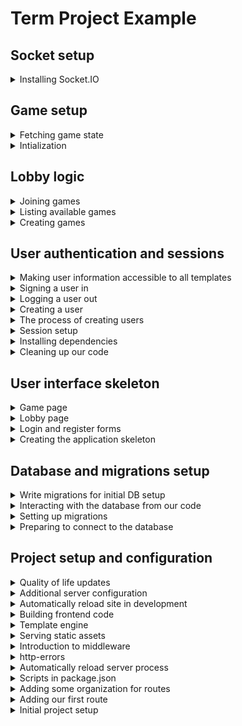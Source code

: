 # Term Project Example

## Socket setup

<details>
  <summary>Installing Socket.IO</summary>

### Installing socket.io

With much of the game logic set up, we can now add [socket.io](https://socket.io/).

```
npm install socket.io socket.io-client
```

#### Backend setup

We need to change the setup of the express app a little in [`server.js`](/backend/server.js) to share the same http server between the express application and socket.io. Where before we created an instance of an express application, and used that instance to listen for requests, we will now first create an http server, and share that server instance between the express app and the socket io server. In addition, we need to share the session middleware between the express app and the socket server.

```js
const app = express();

const server = createServer(app);
const io = new Server(server);
initialize(io);
// Make the io object accessible to the routes
app.set("io", io);

// Share the session middleware
const sessionMiddleware = configure.session();
app.use(sessionMiddleware);
io.engine.use(sessionMiddleware);

// Change to listen
// app.listen(PORT, () => {
server.listen(PORT, () => {
  // etc.
});
```

To keep my code organized, I added a new directory: `backend/sockets`, and an `initialize` method in [`backend/sockets/initialize.js`](/backend/sockets/initialize.js) (note that this is the `initialize` method we see imported in the last code snippet):

```js
import { Server } from "socket.io";

const bindToSession = (socket) => {
  const { request } = socket;

  socket.join(request.session.id);

  socket.use((_, next) => {
    request.session.reload((error) => {
      if (error) {
        socket.disconnect();
      } else {
        next();
      }
    });
  });
};

export default function initialize(server) {
  const io = new Server(server);

  io.on("connection", (socket) => {
    bindToSession(socket);

    console.log(`a user connected with session id ${socket.request.session.id}`);

    socket.on("disconnect", () => {
      console.log(`user disconnected with session id ${socket.request.session.id}`);
    });
  });

  return io;
}
```

The `initialize` function creates and returns the socket.io server. Since _no websocket requests should be coming from the client_, this should be sufficient for the server side socket setup (listening for the connection and disconnection events). The `bindToSession` function takes the socket instance, and calls the `join` method with the user's session id - this creates a specific channel that only that user will receive messages on, named using the user's session id. The middleware in `bindToSession` ensures that the session is correctly reloaded every time a user disconnects and reconnects.

#### Frontend setup

There are a few different ways we can include the necessary client code, but since we have build tooling set up, I have chosen to use npm to install the `socket.io-client` package (installed above). We can finally make use of the [`frontend/index.ts`](/frontend/index.ts) to test the connection:

```ts
import { io } from "socket.io-client";

const socket = io();
```

Visit your site. You should now see the output specified in the socket initialization function (either `a user connected` or `user disconnected`).

In the shell where the server is running, I now see a message like:

```
[dev:serve] a user connected with session id zHItdEDeMiviGFyQPkdgH4G13PaNctU6
```

If we peek at the session table:

```
> select * from session order by expire desc;
+----------------------------------+-------------------------------------------------------------------------------------------------------------------------------------------------------------------------------------------------------------+---------------------+
| sid                              | sess                                                                                                                                                                                                        | expire              |
|----------------------------------+-------------------------------------------------------------------------------------------------------------------------------------------------------------------------------------------------------------+---------------------|
| zHItdEDeMiviGFyQPkdgH4G13PaNctU6 | {"cookie":{"originalMaxAge":null,"expires":null,"httpOnly":true,"path":"/"},"user":{"id":1,"email":"roberts.john@gmail.com","gravatar":"7c795287fa483b5c1f6a4345a47d88a0d50f4350e755b933509be9f0c8297fb7"}} | 2024-04-15 10:51:11 |
+----------------------------------+-------------------------------------------------------------------------------------------------------------------------------------------------------------------------------------------------------------+---------------------+
```

</details>

## Game setup

<details>
  <summary>Fetching game state</summary>

### Fetching game state

All the pieces are in place to be able to create an object that represents the entire game state. Previously, our `get` method in our games database logic only included user information; we can now update this to include the card information. I made some changes to templates that I won't add here; the relevant state updates are happening in [`backend/db/games/index.js`](/backend/db/games/index.js):

```js
import db, { pgp } from "../connection.js";

const Sql = {
  /* existing logic */
  GET_CARDS: `
    SELECT * FROM game_cards, standard_deck_cards
    WHERE game_cards.game_id=$1 AND game_cards.card_id=standard_deck_cards.id
    ORDER BY game_cards.card_order`,
};

/* existing logic */

const get = async (gameId) => {
  const [game, users, cards] = await Promise.all([
    db.one(Sql.GET_GAME, [gameId]),
    db.any(Sql.GET_USERS, [gameId]),
    db.any(Sql.GET_CARDS, [gameId]),
  ]);

  // We may not have a second user yet
  const playerOneCards = cards.filter((card) => card.user_id === users[0].id);

  const userData = [
    {
      ...users[0],
      cards: playerOneCards,
      cardCount: playerOneCards.length,
    },
  ];

  if (users.length === 2) {
    const playerTwoCards = cards.filter((card) => card.user_id === users[1].id);

    userData.push({
      ...users[1],
      cards: playerTwoCards,
      cardCount: playerTwoCards.length,
    });
  }

  return {
    ...game,
    users: userData,
  };
};

/* existing logic */

export default {
  create,
  get,
  available,
  join,
};
```

</details>

<details>
  <summary>Intialization</summary>

### [Intialization](https://github.com/sfsu-csc-667-spring-2024-roberts/jrobs-term-project/commit/b6e12cc4ea2bf9d54cd2e15bc892bcd50e67db1e)

Our game page still has some hard coded cards - it is now time to actually set up the initial state of the game so that we can implement game logic! In this game, each player will receive half of a shuffled deck of cards. Once again, your logic will likely need to be more complex than this, but the general idea holds:

1. Create a copy of the card deck (from the `standard_deck_cards` table in my db)
2. Shuffle the cards
3. Insert the shuffled cards into the `game_cards` deck
4. Choose the correct point in your logic to initialize (for me, it is when the game is created, and then an update occurs when the second player joins)

In order to create a batch insert query with `pgp`, we need the pgp instance created when we set up our connection. I refactor [`backend/db/connection.js`](/backend/db/connection.js) to provide this:

```js
import pgp from "pg-promise";

const pgpInstance = pgp();
const connection = pgpInstance(process.env.DATABASE_URL);

export { pgpInstance as pgp };

export default connection;
```

Adding the sql to [`backend/db/games/index.js`](/backend/db/games/index.js):

```js
import db, { pgp } from "../connection.js";

const Sql = {
  /* existing queries */
  SHUFFLED_DECK: "SELECT *, random() AS rand FROM standard_deck_cards ORDER BY rand",
  ASSIGN_CARDS: "UPDATE game_cards SET user_id=$1 WHERE game_id=$2 AND user_id=-1",
};

const create = async (creatorId, description) => {
  try {
    const { id } = await db.one(Sql.CREATE, [creatorId, description || "placeholder", 1]);

    if (description === undefined || description.length === 0) {
      await db.none(Sql.UPDATE_DESCRIPTION, [`Game ${id}`, id]);
    }

    await db.none(Sql.ADD_PLAYER, [id, creatorId, 1]);

    await initialize(gameId, creatorId); // ADDED THIS

    return id;
  } catch (error) {
    console.error(error);
    throw error;
  }
};

/* existing logic */

const join = async (gameId, userId) => {
  // This will throw if the user is in the game since I have chosen the `none` method:
  await db.none(Sql.IS_PLAYER_IN_GAME, [gameId, userId]);

  await db.none(Sql.ADD_PLAYER, [gameId, userId, 2]);
  await db.none(Sql.ASSIGN_CARDS, [userId, gameId]); // ADDED THIS
};

const initialize = async (gameId, creatorId) => {
  const deck = await db.any(Sql.SHUFFLED_DECK);

  const columns = new pgp.helpers.ColumnSet(["user_id", "game_id", "card_id", "card_order"], {
    table: "game_cards",
  });
  const values = deck.map(({ id }, index) => ({
    user_id: index % 2 === 0 ? creatorId : -1,
    game_id: gameId,
    card_id: id,
    card_order: Math.floor(index / 2),
  }));

  const query = pgp.helpers.insert(values, columns);

  await db.none(query);
};

export default {
  create,
  get,
  available,
  join,
};
```

Now, when a player creates a game, `game_cards` is populated with the shuffled set of cards for each player in the game (with the second player getting a placeholder value of -1 until they join):

```
jrobs-term-project=# select * from game_cards where game_id=20;

 user_id | game_id | card_id | card_order
---------+---------+---------+------------
       5 |      20 |      10 |          0
      -1 |      20 |       6 |          0
       5 |      20 |      33 |          1
      -1 |      20 |       3 |          1
       5 |      20 |       1 |          2
      -1 |      20 |      37 |          2
       5 |      20 |      35 |          3
      -1 |      20 |      21 |          3
... etc
```

And after the second player has joined:

```
jrobs-term-project=# select * from game_cards where game_id=20;

 user_id | game_id | card_id | card_order
---------+---------+---------+------------
       5 |      20 |      40 |         22
       5 |      20 |      50 |         23
       5 |      20 |      41 |         24
       5 |      20 |      17 |         25
       4 |      20 |       6 |          0
       4 |      20 |       3 |          1
       4 |      20 |      37 |          2
```

</details>

## Lobby logic

<details>
  <summary>Joining games</summary>

### [Joining games](https://github.com/sfsu-csc-667-spring-2024-roberts/jrobs-term-project/commit/6c36aab3220f396acca0a312ea50c688f01538b8)

The last piece of functionality we will implement in this section is the ability to join a game (the only other thing in the lobby is chat, and we need sockets for that). This will require the addition of a query in [`backend/db/games/index.js`](/backend/db/games/index.js) to add a user to a game - the html was put in place for this in the last section, when we used the results of the available games query to populate the lobby list. Note that there is a possible race condition in this order of events that we could prevent with some more advanced sql (outside of the scope of this course). Also, I get to hard code the `seat` field because I (intentionally) chose a straightforward game that only allows two players; your logic will likely need to be smarter:

```js
import db from "../connection.js";

const Sql = {
  /* existing queries */
  IS_PLAYER_IN_GAME:
    "SELECT * FROM game_users WHERE game_users.game_id=$1 AND game_users.user_id=$2",
};

/* existing logic */

const join = async (gameId, userId) => {
  // This will throw if the user is in the game since I have chosen the `none` method:
  await db.none(Sql.IS_PLAYER_IN_GAME, [gameId, userId]);

  await db.none(Sql.ADD_PLAYER, [gameId, userId, 2]);
};

export default {
  create,
  get,
  available,
  join,
};
```

In [`backend/routes/games/index.js`](/backend/routes/games/index.js), we add the user to the game with the new query, and redirect to the game page:

```js
router.post("/join/:id", async (request, response) => {
  const { id: gameId } = request.params;
  const { id: userId } = request.session.user;

  try {
    await Games.join(gameId, userId);

    response.redirect(`/games/${gameId}`);
  } catch (error) {
    console.log(error);
    response.redirect("/lobby");
  }
});
```

</details>

<details>
  <summary>Listing available games</summary>

### [Listing available games](https://github.com/sfsu-csc-667-spring-2024-roberts/jrobs-term-project/commit/eff3421c8ab0deeffd53141ff5ab45abf5b785d2)

Note that the logic discussed and written in this section is particular to the game I am creating; this logic will differ from yours! In my game, I can determine which games still need players by looking for any `game_id` in the `game_users` table that only has one row. The query I came up with is ... a little involved ...; feel free to use multiple queries (we're going for the end result, not super performant queries - I suggest a db course if that is interesting to you, but we don't need to optimize until we see a problem).

These are my additions to [`backend/db/games/index.js`](/backend/db/games/index.js):

```js
import db from "../connection.js";

const Sql = {
  /* Existing queries */
  GET_AVAILABLE: `
    SELECT games.*, users.email, users.gravatar FROM games
    INNER JOIN (
        SELECT game_users.game_id
        FROM game_users GROUP BY game_id
        HAVING COUNT(*) < 2
    ) AS temp ON games.id=temp.game_id
    LEFT JOIN users ON users.id=games.creator_id
    WHERE games.id > $[game_id_start]
    ORDER BY games.id
    LIMIT $[limit]
    OFFSET $[offset]
  `,
};

/* Existing code */

const available = async (game_id_start = 0, limit = 10, offset = 0) => {
  const games = await db.any(Sql.GET_AVAILABLE, {
    game_id_start,
    limit,
    offset,
  });

  return games;
};

export default {
  create,
  get,
  available,
};
```

One thing I will highlight is the use of `limit` and `offset` clauses, with an `order by games.id` - this means later, if I want to, I will be able to paginate based on the _last game id I saw_, which could come in handy.

The [`backend/routes/games/index.js`](/backend/routes/games/index.js) route was updated to use the new `available` query, and the [`backend/routes/games/games.ejs`](/backend/routes/games/games.ejs) template was updated to use the results of this query.

I also snuck in some html that I may want later on for dynamically adding games to the available game list. Feel free to skip this for now, I will point it out again when we come to it:

```html
<template id="available-game-template">
  <%- include("available-game", { game: { id: -1, gravatar: ""}}) %>
</template>
```

</details>

<details>
  <summary>Creating games</summary>

### [Creating games](https://github.com/sfsu-csc-667-spring-2024-roberts/jrobs-term-project/commit/dfeecbef16979c2a3253ab31a8b7fd6149380202)

My html skeleton already included a button for creating games; I have updated it to include an input, and to wrap both the input and the button in a form element. You may require more advanced logic (for example, a dialog) to allow users to create a game. The form will post to a new route, `create`, in the [`backend/routes/games/index.js`](/backend/routes/games/index.js) route. On successful completion of a game, the user will be redirected the new game page. All of this requires some additional database logic ([`backend/db/games/index.js`](/backend/db/games/index.js)) for creating a game and adding the user that created the game to the `game_users` table.

In [`backend/db/users/index.js`](/backend/db/users/index.js)

```js
import db from "../connection.js";

const Sql = {
  CREATE: "INSERT INTO games (creator_id, description) VALUES ($1, $2) RETURNING id",
  UPDATE_DESCRIPTION: "UPDATE games SET description=$1 WHERE id=$2",
  ADD_PLAYER: "INSERT INTO game_users (game_id, user_id) VALUES ($1, $2)",
};

const create = async (creatorId, description) => {
  try {
    const { id } = await db.one(Sql.CREATE, [creatorId, description || "placeholder"]);

    if (description === undefined) {
      await db.none(Sql.UPDATE_DESCRIPTION, [`Game ${id}`, id]);
    }

    await db.none(Sql.ADD_PLAYER, [creatorId, id]);

    return id;
  } catch (error) {
    console.error(error);
    throw error;
  }
};

export default {
  create,
};
```

Don't forget to update your "manifest file" ([`backend/db/index.js`](/backend/db/index.js)):

```js
export { default as Games } from "./games/index.js";
export { default as Users } from "./users/index.js";
```

The `games/create` route can be a post route in [`backend/routes/games/index.js`](/backend/routes/games/index.js):

```js
import { Games } from "../../db/index.js";

/* Existing code */

router.post("/create", async (request, response) => {
  const { id: creatorId } = request.session.user;
  const { description } = request.body;

  try {
    const id = await Games.create(creatorId, description);
    response.redirect(`/games/${id}`);
  } catch (error) {
    // If we were nice we would provide the user with an error message
    response.redirect("/lobby");
  }
});
```

Now that we have some game and game user information, we can create some additional database logic to retrieve that information for display in the [`backend/routes/games/games.ejs`](/backend/routes/games/games.ejs) template. In [`backend/db/games/index.js`](/backend/db/games/index.js), add:

```js
const Sql = {
  /* Existing queries */
  GET_GAME: "SELECT * FROM games WHERE id=$1",
  GET_USERS:
    "SELECT users.id, users.email, game_users.seat FROM users, game_users, games WHERE games.id=$1 AND game_users.game_id=games.id AND game_users.user_id=users.id ORDER BY game_users.seat",
};

/* Existing Code */
const get = async (gameId) => {
  // We could use a join, but it gets nasty quickly
  const game = await db.one(Sql.GET_GAME, [gameId]);
  const users = await db.any(Sql.GET_USERS, [gameId]);

  return {
    ...game,
    users,
  };
};

export default {
  create,
  get,
};
```

Update the [route](/backend/routes/games/index.js):

```js
router.get("/:id", async (request, response) => {
  const { id } = request.params;
  const gameData = await Games.get(id);

  response.render("games/games", gameData);
});
```

Now, all of the game data that is returned can be used in the template. Check out the template code to see how I chose to use it; here's the result of a `Games.get` query:

```json
{
  "created_at": "2024-04-05T23:21:43.966Z",
  "creator_id": 5,
  "description": "My super fun game",
  "id": 11,
  "users": [
    {
      "id": 5,
      "email": "jrob@sfsu.edu",
      "gravatar": "f03deabb0378ab2658e86c4c7fbfd369fd7993429790709c05738483d482ce4e",
      "seat": 1
    }
  ]
}
```

Note: I made some unrelated changes to some DB queries and templates because I got tired of calculating my gravatar hash every time I needed it. The changes calculate the gravatar hash when a user is created, and then returns that value along with the id and email for insertion into the session.

</details>

## User authentication and sessions

<details>
  <summary>Making user information accessible to all templates</summary>

### Making user information accessible to all templates

We will frequently need user information in our templates. In this example, I will be updating a users avatar anywhere it is displayed on the site using their [gravatar](https://docs.gravatar.com/general/hash/), which requires their email (encrypted, but same idea). This can be done when we check for user authentication in [`backend/middleware/is-authenticated.js`](/backend/middleware/is-authenticated.js):

```js
import { createHash } from "crypto";

export default function (request, response, next) {
  if (request.session.user !== undefined && request.session.user.id !== undefined) {
    response.locals.user = {
      ...request.session.user,
      hash: createHash("sha256").update(request.session.user.email).digest("hex"),
    };

    next();
  } else {
    response.redirect("/");
  }
}
```

Anywhere I use an image of a user, I can update the `src` and `alt` attributes:

```html
<img
  class="h-8 w-8 rounded-full"
  src="https://gravatar.com/avatar/<%= user.hash %>"
  alt="<%= user.email %>"
/>
```

</details>

<details>
  <summary>Signing a user in</summary>

### Signing a user in

With users able to register, the sign in logic can now be implemented:

```js
router.post("/login", async (request, response) => {
  const { password, email } = request.body;

  try {
    if (await checkPassword(email, password)) {
      const user = await Users.find(email);
      request.session.user = {
        id: user.id,
        email: user.email,
      };

      response.redirect("/lobby");
    } else {
      throw "User not found";
    }
  } catch (error) {
    // If we were nice, we would add an error message of some sort
    response.redirect("/login");
  }
});
```

Make sure that your sign in form posts to the correct route (my implementation handled this in the last step, in [`backend/routes/auth/form.ejs`](/backend/routes/auth/form.ejs)).

</details>

<details>
  <summary>Logging a user out</summary>

### [Logging a user out](https://github.com/sfsu-csc-667-spring-2024-roberts/jrobs-term-project/commit/40229110e40bc243e5aaa323d55cfec0b15b908a)

If you stop your server and restart it, and browse to the `/lobby` page, you should still be logged in. The browser is sending the cookie that `express-session` created back to the server when it makes a request, and the session information that is stored in the database is getting populated into the `request.session` object. This is convenient, but will prevent use from testing or sign in logic, so we will now implement the logic for signing out. This is fairly straightforward - we simply need to tell `express-session` to remove the session information from the database when the `/auth/logout` route is called in [`backend/routes/auth/index.js`](/backend/routes/auth/index.js) (see the `express-session` docs if you're curious about why some of this code was written):

```js
router.get("/logout", (request, response, next) => {
  request.session.user = null;
  request.session.save((error) => {
    if (error) {
      next(error);
    }

    request.session.regenerate((error) => {
      if (error) {
        next(error);
        response.redirect("/");
      }
    });
  });
});
```

We also need to provide a logout link (I have done so in my html skeleton already in [`backend/routes/layout/navigation.ejs`](/backend/routes/layout/navigation.ejs)):

```html
<a href="/auth/logout">Sign out</a>
```

</details>

<details>
  <summary>Creating a user</summary>

### [Creating a user](https://github.com/sfsu-csc-667-spring-2024-roberts/jrobs-term-project/commit/b25e21f003530d80cd626824e1f579540e63a6f9)

We need one more dependency for user creation - a package that will securely encrypt user passwords:

```
npm install bcrypt
```

We can now hook up the logic for user creation with the registration form. This is going to require some database access logic, which will be created in [`backend/db/users/index.js`](/backend/db/users/index.js):

```js
import db from "../connection.js";

const Sql = {
  INSERT: "INSERT INTO users (email, password) VALUES ($1, $2) RETURNING id, email",
  EXISTS: "SELECT id FROM users WHERE email=$1",
  // Note that this is ONLY for use in our backend (since it returns the password)
  FIND: "SELECT * FROM users WHERE email=$1 AND password=$2",
};

const create = async (email, password) => db.one(Sql.INSERT, [email, password]);
const exists = async (email) => {
  return null !== (await db.oneOrNone(Sql.EXISTS, [email]));
};
const find = async (email) => {
  const result = await db.oneOrNone(Sql.FIND, [email, password]);

  if (result === null) {
    throw "User with those credentials not found";
  } else {
    return result;
  }
};

export default {
  create,
  exists,
  find,
};
```

Since we will be adding multiple files for database access, create a "manifest file" [`backend/db/index.js`](/backend/db/index.js):

```js
export { default as Users } from "./users/index.js";
```

Moving on to [`backend/routes/auth/index.js`](/backend/routes/auth/index.js) to add the logic for user creation (I accidentally omitted the `post` route in initial setup):

```js
router.post("/register", async (request, response) => {
  const { password, email } = request.body;

  if (await Users.exists(email)) {
    // The user email already exists in our database
    response.redirect("/auth/login");
  } else {
    const encryptedPassword = await encryptPassword(password);

    request.session.user = await Users.create(email, encryptedPassword);
    response.redirect("/lobby");
  }
});
```

To keep my route file concise, I added a module to handle the password related functionality at [`backend/routes/auth/password-handling.js`](/backend/routes/auth/password-handling.js):

```js
import bcrypt from "bcrypt";

import { Users } from "../../db/index.js";

const SALT_ROUNDS = 10;

export async function encryptPassword(clearTextPassword) {
  return await bcrypt.hash(clearTextPassword, SALT_ROUNDS);
}

export async function checkPassword(email, password) {
  try {
    const user = await Users.find(email);

    return await bcrypt.compare(password, user.password);
  } catch (error) {
    return false;
  }
}
```

Finally, we can tell the [authentication form](/backend/routes/auth/form.ejs) that, when registering, the form should post to the `/auth/register` route.

```html
<form class="space-y-6" action="/auth/<%= format %>" method="POST">
  <!-- form content -->
</form>
```

With all of this logic in place, the [`backend/middleware/is-authenticated.js`](/backend/middleware/is-authenticated.js) middleware can be updated to make use of the `request.session` object:

```js
export default function (request, response, next) {
  if (request.session.user !== undefined && request.session.user.id !== undefined) {
    next();
  } else {
    response.redirect("/");
  }
}
```

You should now be able to browse to the registration form, enter your information, and submit it. This will add a user to the database, and redirect the user to the lobby page. Checking the database, we see a new record is created in the users table, along with a new entry in the sessions table:

```
jrobs-term-project=# select * from users;
 id |         email          |                           password                           |         created_at
----+------------------------+--------------------------------------------------------------+----------------------------
  1 | roberts.john@gmail.com | $2b$10$WFXJbojVXaWmAHzBplPr3.AP/g9WPssUjKDqcEXHcxkK55bTVKbk2 | 2024-04-05 12:37:14.465868
(1 row)

               sid                |                                                             sess                                                              |       expire
----------------------------------+-------------------------------------------------------------------------------------------------------------------------------+---------------------
 c7_qD9G2g2xIKun3oiwCnkMmRRMrSBTY | {"cookie":{"originalMaxAge":null,"expires":null,"httpOnly":true,"path":"/"},"user":{"id":1,"email":"roberts.john@gmail.com"}} |
(4 rows)
```

</details>

<details>
  <summary>The process of creating users</summary>

### The process of creating users

We now have everything in place to be able to create and authenticate users. Whenever a user is authenticated, we will update the session to include their user id (which will allow us to update the [`backend/middleware/is-authenticated.js`](/backend/middleware/is-authenticated.js) middleware to check the session for a user id, rather than the querystring hack that has been used to this point).

#### Registration

User registers with the registration form created in our html/css skeleton, providing their email and password.

1. Ensure the user does not exist (for this sample application, that means checking to see if the email already exists in the users table). If the user exists, redirect to the login form (or provide a message indicating that the email is taken)
2. Encrypt the password for storage - passwords should never be stored as clear text, just in case a bad actor gets access to the database
3. Create an entry in the users table that includes the email and encrypted password
4. Update the session with the new user id
5. Redirect to the lobby page

#### Login

User provides their email and password in the login form.

1. Encrypt the password
2. Check the users table for an entry containing the email and encrypted password
3. If an entry exists, update the session with the user id from that record
4. Redirect to the lobby page

</details>

<details>
  <summary>Session setup</summary>

### [Session setup](https://github.com/sfsu-csc-667-spring-2024-roberts/jrobs-term-project/commit/25caeead7b0447ced255a4ba61b6a944072f7fe0)

We need to configure the `express-session` middleware, and tell our server about it. We can make use of our newly organized `server.js` file and `config` directory, and add a file for session setup [`backend/config/session.js](/backend/config/session.js) (don't forget to update the "manifest file"):

```js
import connectPgSimple from "connect-pg-simple";
import session from "express-session";

let sessionMiddleware = undefined;

export default function getSession() {
  if (sessionMiddleware === undefined) {
    return session({
      store: new (connectPgSimple(session))({ createTableIfMissing: true }),
      secret: process.env.SESSION_SECRET,
      resave: true,
      saveUninitialized: true,
      secure: process.env.NODE_ENV === "production",
    });
  }

  return sessionMiddleware;
}
```

In this code, the value of `sessionMiddleware` is being cached within the module so that repeated calls can be made to this function to get the _same_ session middleware. In addition - unlike our other config functions - we are returning the `session` object; we are going to need it later on! Also, a new environment variable named `SESSION_SECRET` is being used by `express-session` to sign the cookie; make sure to add this to your `.env` file!

After making a request to the server, the session middleware initializes the table it will be using for session storage (that is what the `createTableIsMissing` configuration is for in the store setup).

```
jrobs-term-project=# \dt
              List of relations
 Schema |        Name         | Type  | Owner
--------+---------------------+-------+-------
 public | game_cards          | table | jrob
 public | game_users          | table | jrob
 public | games               | table | jrob
 public | pgmigrations        | table | jrob
 public | session             | table | jrob
 public | standard_deck_cards | table | jrob
 public | test_table          | table | jrob
 public | users               | table | jrob
(8 rows)

jrobs-term-project=# select * from session;
               sid                |                                     sess                                     |       expire
----------------------------------+------------------------------------------------------------------------------+---------------------
 dUP56eT-FydoU0xAWALTACJ38s7_7Gtf | {"cookie":{"originalMaxAge":null,"expires":null,"httpOnly":true,"path":"/"}} | 2024-04-06 11:38:33
 HpkqymFa7tgKLGaKTv94Vq58Cjyt_Rap | {"cookie":{"originalMaxAge":null,"expires":null,"httpOnly":true,"path":"/"}} | 2024-04-06 11:38:33
(2 rows)
```

</details>

<details>
  <summary>Installing dependencies</summary>

### [Installing dependencies](https://github.com/sfsu-csc-667-spring-2024-roberts/jrobs-term-project/commit/153f5628d4e40b0fa0575b5fc0aff5d8ac89b367)

Begin by install the required packages:

1. [`express-session`](https://www.npmjs.com/package/express-session) is express middleware that creates a session id, and sends that session id in a cookie to the requesting client. On the server, we will associate some information with this session id (like user id). By default, this information is stored in memory, which is _volatile_ - any time the server restarts, the process' memory will be reclaimed, and we will lose all session data (this will be solved with the next package in this list).

   A cookie is simply an HTTP header whose value is defined by the server - in this case, the value is going to be the session id. Whenever the client makes a request to the server, it will automatically send any cookies that it has received from that domain. The `express-session` middleware will automatically look up any information associated with that session id, and make it available in the `request` object in our routes.

2. `connect-pg-simple` is express middleware that automates the storage of session information in our postgres database, allowing our server to persist session information in a non-volatile (i.e. memory) store.

```
npm install express-session connect-pg-simple
```

</details>

<details>
  <summary>Cleaning up our code</summary>

### [Cleaning up our code](https://github.com/sfsu-csc-667-spring-2024-roberts/jrobs-term-project/commit/12b07b35febe784f2ea15285eb8ae2fc0b38baf3)

Our [`backend/server.js`] file is becoming a little verbose, and now is a good time to refactor the code to make it more readable and organized. To do this, we will create a new directory named `config`, with individual files to handle setup of different concerns. Each of these files will `export` a function that takes the `express` `app` object as a parameter, along with any other information required from the server to handle configuration for a given concern. In addition to configuration, we can also make our route and middleware imports more concise, by adding a "manifest file" that re-exports individual functions from existing modules in their respective directories.

#### Organizing server configuration

Create the file [`backend/config/livereload.js](/backend/config/livereload.js) with this content:

```js
import connectLiveReload from "connect-livereload";
import livereload from "livereload";
import * as path from "path";

export default function liveReload(app, staticFilesPath) {
  if (process.env.NODE_ENV === "development") {
    const liveReloadServer = livereload.createServer();
    liveReloadServer.watch(path.join(staticFilesPath, "dist"));
    liveReloadServer.server.once("connection", () => {
      setTimeout(() => {
        liveReloadServer.refresh("/");
      }, 100);
    });

    app.use(connectLiveReload());
  }
}
```

Create the file [`backend/config/views.js`](/backend/config/views.js) with this content:

```js
import express from "express";

export default function views(app, viewsPath, staticFilesPath) {
  app.set("views", viewsPath);
  app.set("view engine", "ejs");
  app.use(express.static(staticFilesPath));
}
```

In both cases, we have moved the logic from the [`backend/server.js`](/backend/server.js) file into functions, and updated the logic to use parameters passed in to those functions. The "manifest file" [`backend/config/index.js`](/backend/config/index.js) will simply re-export thee functions:

```js
export { default as liveReload } from "./livereload.js";
export { default as views } from "./views.js";
```

Now, in [`backend/server.js`](/backend/server.js), the original logic can be replaced by calls to these functions, that are `import`ed with a concise `import` statement:

```js
import * as configure from "./config/index.js";

/* Other server code - make sure to add these calls in the same place they were previously used in server.js */
configure.liveReload(app, STATIC_PATH);
configure.views(app, VIEW_PATH, STATIC_PATH);
```

#### Organizing middleware

Create the "manifest file" [`index.js`](/backend/middleware/index.js) for the `backend/middleware` directory:

```js
export { default as isAuthenticated } from "./is-authenticated.js";
export { default as menuItemsAuthenticated } from "./menu-items-authenticated.js";
export { default as menuItemsDefault } from "./menu-items-default.js";
```

And update [`backend/server.js`](/backend/server.js):

```js
import * as middleware from "./middleware/index.js";

/* Other server code - make sure to add these calls in the same place they were previously used in server.js */
app.use(middleware.menuItemsDefault);

/* more code */
app.use(middleware.isAuthenticated);
app.use(middleware.menuItemsAuthenticated);
```

#### Organizing routes

Create the "manifest file" [`index.js`](/backend/routes/index.js) for the `backend/routes` directory:

```js
export { default as auth } from "./auth/index.js";
export { default as games } from "./games/index.js";
export { default as home } from "./home/index.js";
export { default as lobby } from "./lobby/index.js";
```

And update [`backend/server.js`](/backend/server.js):

```js
import * as routes from "./routes/index.js";

/* Other server code - make sure to add these calls in the same place they were previously used in server.js */
app.use("/", routes.home);
app.use("/auth", routes.auth);

/* middleware code */
app.use("/lobby", routes.lobby);
app.use("/games", routes.games);
```

</details>

## User interface skeleton

<details>
  <summary>Game page</summary>

### [Game page](https://github.com/sfsu-csc-667-spring-2024-roberts/jrobs-term-project/commit/f93261b808ae40cc19f348906132ed242e216b92)

Html and css for the game page in [`backend/routes/games/games.ejs`](/backend/routes/games/games.ejs). Yet again, no functionality yet!

</details>

<details>
  <summary>Lobby page</summary>

### [Lobby page](https://github.com/sfsu-csc-667-spring-2024-roberts/jrobs-term-project/commit/c41b67a371f715cdfc19e58c08a0a0ab22591230)

Html and css for the lobby page in [`backend/routes/lobby/lobby.ejs`](/backend/routes/lobby/lobby.ejs). Again, no functionality yet!

</details>

<details>
  <summary>Login and register forms</summary>

### [Login and register forms](https://github.com/sfsu-csc-667-spring-2024-roberts/jrobs-term-project/commit/1619d0dede42415c00ba9340cbf6cce9d5ef8ec2)

Nothing much here; a little re-organization and a lot of html and css to create the [`backend/routes/auth/login.ejs`](/backend/routes/auth/login.ejs) and the [`backend/routes/auth/register.ejs`](/backend/routes/auth/register.ejs) forms (which both include the same form from [`backend/routes/auth/form.ejs`](/backend/routes/auth/form.ejs)). No functionality included yet!

</details>

<details>
  <summary>Creating the application skeleton</summary>

### [Creating the application skeleton](https://github.com/sfsu-csc-667-spring-2024-roberts/jrobs-term-project/commit/ee79da1ed2619d4edce5d8bba44a3eac254c9652)

In class or in a milestone, we created wireframes for each of the pages in the game application. In this step, I am creating views for each of those pages _without any dynamic functionality_, so that as I develop the application, the pages are already there. This requires the additiona of some new routes and their correponding views. I suggest splitting the pages between members of your team to distribute the work!

I have chosen to use [tailwindcss](https://tailwindcss.com/) to help with styling; since we are not graphic designers, you are permitted to use front end **CSS** frameworks (but I do strongly encourage you to _understand_ the CSS you are using) like [tailwindcss](https://tailwindcss.com/) or [https://getbootstrap.com/](https://getbootstrap.com/).

For the tailwind setup, I followed the instructions on their [installation page](https://tailwindcss.com/docs/installation).

A few interesting things to highlight in this skeleton:

1. I added middleware that we will eventually use for authentication in [`backend/middleware/is-authenticated.js`](/backend/middleware/is-authenticated.js). If you do the same, you will need to add the querystring `?showauth` to your URL to see pages that require authentication (like [this](http://localhost:3000/games/42?showauth=true)). Those pages are defined in [`backend/server.js`](/backend/server.js) by adding the `is-authenticated` middleware to any routes that we want to protect, like this (more on this when we implement auth):
   ```js
   app.use("/", routesHome);
   app.use("/lobby", middlewareIsAuthenticated, routesLobby);
   ```
2. I reconfigured my view setup so that my views live next to the routes that use them.
3. I added middleware that defines the set of menu items that will be displayed in my navigation. These _could_ be hardcoded in view templates, but I like being able to dynamically decide which menu items to show based on whether or not a user is logged in. I used two middlewares - one that initially defines the menu items to be for unauthenticated users, and one that may eventually define the menu items for authenticated users. In [`backend/server.js](/backend/server.js), the order that middleware is included is important, as it will be evaluated in the order it is found in the file!!

</details>

## Database and migrations setup

<details>
  <summary>Write migrations for initial DB setup</summary>

### [Write migrations for initial DB setup](https://github.com/sfsu-csc-667-spring-2024-roberts/jrobs-term-project/commit/433da6df599d8ec79f62174f92b470d1a8918a7c)

In class or in a milestone, we discussed the creation of a database schema for your individual games. Translate your database schema into migrations. (See examples for my game in the `migrations/` folder)

</details>

<details>
  <summary>Interacting with the database from our code</summary>

### [Interacting with the database from our code](https://github.com/sfsu-csc-667-spring-2024-roberts/jrobs-term-project/commit/4af5231435ecae9e6404690f54df8447345aa5be)

We will use the `pg-promise` package to communicate with our database. No, you may not use models or any ORM (Object Relational Mapping) package - we are not doing anything complex enough to really warrant that, and the requirement to write SQL directly forces students to learn a minimal amount of SQL (and always ask if you can't figure out how to do something in SQL).

```
npm install pg-promise
```

To organize our database related logic, create a `backend/db` directory, and add the file [`backend/db/connection.js`](/backend/db/connection.js) to hold the logic for connecting to the database. Add the code in my copy to your copy of `connection.js` - since we leverage `.env` to set up the environment variable `DATABASE_URL`, this logic is generic.

Finally, to test the database connection, create a new route. Take a look at [`backend/server.js`](/backend/server.js) and [`backend/routes/test.js`](/backend/routes/test.js) for the requisite code, and ask questions in discord if there is any part you do not understand. Do note that `pg-promise` returns _promises_ - code that is being run asynchronously, and will _eventually_ resolve to a result. Because of this, it is critical that we use `await` to wait for the asynchronous response from the database; otherwise surprising, not good things will happen.

Once the necessary code is added, visit [http://localhost:3000/test](http://localhost:3000/test) to see the results, and verify that the database connection was correctly established. You should see something like this:

```json
[
  {
    "id": 1,
    "created_at": "2024-04-04T20:55:01.339Z",
    "test_string": "Hello on Apr 4, 2024 @ 13:55:01"
  },
  {
    "id": 2,
    "created_at": "2024-04-04T20:55:04.416Z",
    "test_string": "Hello on Apr 4, 2024 @ 13:55:04"
  }
]
```

</details>

<details>
  <summary>Setting up migrations</summary>

### [Setting up migrations](https://github.com/sfsu-csc-667-spring-2024-roberts/jrobs-term-project/commit/3a3025358595ecc62fd174c9fb47d7d61c8efedc)

Let's say John and Sally are working on a project in their _separate and distinct_ development environments. John is tasked with setting the users database interactions, and Sally is tasked with setting up the game database interactions. John will create a `users` table in their local database, and Sally will create a `games` table in their local database.

Sally will not have the `users` table, and John will not have the `games` table. Migrations are a tool that allow us to specify changes to the structure of the database (for example, adding a table) _in our codebase_, so that when John pulls the code that Sally wrote, John can run the migrations to automatically add the table that Sally created (and vice versa). Migrations also allow us to make incremental changes to the database structure and, similar to version control with github, we can incrementally revert (rollback) or apply database changes.

Migrations will be managed with the `node-pg-migrate` and `pg` packages:

```
npm install node-pg-migrate pg
```

So that we don't need to remember the commands for migration, add these scripts to [`package.json`](./package.json):

```json
"db:create": "node-pg-migrate create -j=js -- ",
"db:migrate": "node-pg-migrate up",
"db:rollback": "node-pg-migrate down"
```

Create a migration to test our connection - this will create a `migrations` folder, and put a file named [`TIMESTAMP_test-migration.js`](/migrations/1712262572600_test-migration.js) into that directory (the timestamp is important; don't change the name of this file!). Since we are using ES6 modules, we _do_ need to change the extension of the file to `cjs` after it is created.

```
npm run db:create test migration
```

You can just copy the contents of the copy in this repository into your migration. Notice that there are two separate functions that are exported - `up` to apply a change to the database (in this case, the creation of a table named `test_table`), and `down` to rollback that change (if we ever need to revert the change).

The migration can be applied with:

```
npm run db:migrate
```

`node-pg-migrate` automatically looks for a `.env` file to find the database connection string, and applies the change. If we connect to our database, we can see that _two_ tables have been created:

```
❯ psql jrobs-term-project
psql (15.2)
Type "help" for help.

jrobs-term-project=# \dt
           List of relations
 Schema |     Name     | Type  | Owner
--------+--------------+-------+-------
 public | pgmigrations | table | jrob
 public | test_table   | table | jrob
(2 rows)
```

The `pgmigrations` table helps `node-pg-migrate` keep track of which migrations have run:

```
❯ psql jrobs-term-project
psql (15.2)
Type "help" for help.

jrobs-term-project=# \dt
           List of relations
 Schema |     Name     | Type  | Owner
--------+--------------+-------+-------
 public | pgmigrations | table | jrob
 public | test_table   | table | jrob
(2 rows)
```

The `test_table` is the table we defined in our migration:

```
jrobs-term-project=# select * from test_table;
 id | created_at | test_string
----+------------+-------------
(0 rows)
```

</details>

<details>
  <summary>Preparing to connect to the database</summary>

### [Preparing to connect to the database](https://github.com/sfsu-csc-667-spring-2024-roberts/jrobs-term-project/commit/267f62538ccb3b15fe6b2bf880bffc6affe6c9a2)

Ensure that you have the [`postgres`](https://www.postgresql.org/) database server installed locally! This should install some command line tools, like `createdb`, that will allow you to interact with a development copy of your application's database locally.

First, create the database (I usually name it after my app):

```
createdb DATABASE_NAME
```

Create a `.env` file that will be used to store "secrets" - like database passwords - locally. Since each developer on the team will be interacting with their own version of a development database, and since all of these will be distinct from the production database, we need a way to store and use things like database connection strings (which will be different for each developer and the production environment). The `.env` file will hold these values, and we will use the `dotenv` package to load the values stored in the `.env` file into our environment when we start up our development server, and if (when) our project is deployed, we can simply create the same environment variables with their production values on the production server. Note that the `.env` file MUST NOT BE COMMITTED TO GITHUB. It will hold sensitive information (like passwords, authentication info for external services, etc.) so should not be made public. Ensure that `.gitignore` has a line that reads `.env` to prevent this file from getting committed!

In a \*nix shell, you can add your database connection string to your `.env` file like this (this assumes no password, and that the current user is the database user as well):

```
echo DATABASE_URL=postgres://`whoami`@localhost:5432/DATABASE_NAME >> .env
```

Install the `dotenv` package:

```
npm install dotenv
```

Update [`backend/server.js`](/backend/server.js) to load environment variables automatically (I also updated my startup message to tell me which environment I'm running in):

```js
import "dotenv/config";
```

</details>

## Project setup and configuration

<details>
  <summary>Quality of life updates</summary>

### [Quality of life updates](https://github.com/sfsu-csc-667-spring-2024-roberts/jrobs-term-project/commit/53596743a2cc96240ed7572e3cb63b1ccdf176c5)

In order to keep code consistently formatted as multiple developers work on the same project, installed some development dependencies to automatically reformat ("prettify") code as it gets committed into the repository. This diff is going to be large because all of the code written to this point will be run through `prettier`.

```
npm install --save-dev husky lint-staged prettier
```

To set up the pre-commit hook to automate code reformatting:

```
npx mrm@2 lint-staged
```

To prettify existing code:

```
npx prettier --write ./frontend
npx prettier --write ./backend
```

</details>

<details>
  <summary>Additional server configuration</summary>

### [Additional server configuration](https://github.com/sfsu-csc-667-spring-2024-roberts/jrobs-term-project/commit/8ca78d11aff01735aef734b275b914027bd4686d)

Adding the `morgan` package for additional server logging, and the `cookie-parser` package to be able to use cookies (this will be needed for authentication and maintaining user state between requests). Updated [`backend/server.js`](/backend/server.js) to use both of the new packages, as well as to allow json encoded bodies.

```
npm install morgan cookie-parser
```

</details>

<details>
  <summary>Automatically reload site in development</summary>

### [Automatically reload site in development](https://github.com/sfsu-csc-667-spring-2024-roberts/jrobs-term-project/commit/f836d9c378c0ba3d6cff5170cd85cca7568a6299)

Added two dependencies - `livereload` and `connect-livereload` - and updated [`backend/server.js](/backend/server.js) to use these dependencies in the development environment to automatically reload the website when changes are made to the code. Added [`nodemon.json`](./nodemon.json) to provide a configuration for `nodemon` that would also watch the `.ejs` files in `backend/views`, and to _ignore_ the `backend/static/dist` folder (`livereload` will automatically refresh the page, which will fetch the newly created bundle).

```
npm install --save-dev livereload connect-livereload
```

</details>

<details>
  <summary>Building frontend code</summary>

### [Building frontend code](https://github.com/sfsu-csc-667-spring-2024-roberts/jrobs-term-project/commit/67e711c6b870db9c30602e6e38e58e69cf1ec0db)

Added the `/frontend` directory, which will store the code that will run in the client. This code will be served as a static file by the server from the `/backend/static/dist` directory. Installed `esbuild` to be able to "bundle" our front-end code into a single file to be served by the server. For funsies, using [typescript](https://www.typescriptlang.org/) in frontend code.

In order to be able to refresh the code as changes are made in the development environment, installed `concurrently` to be able to run multiple processes simultaneously. Scripts in [`package.json`](./package.json) updated to leverage `concurrently` to rebuild the front end code, and to restart the server process when changes are made. Note that `.gitignore` was updated to ignore the files output by esbuild - these would be built with, for example, a postinstall script when the project gets deployed to a production server (which we won't be doing because money). Moved some scripts around in [`package.json`](./package.json) to better organize the development scripts for use with `concurrently`.

The `esbuild.js` file holds the code that tells `esbuild` what to do in the production and development environments - we want production code to be as concise and small as possible (minified), and we want development code to be readable for debugging.

Some other minor refactors:

- Moved all the favicon links into a partial
- Added `dayjs` to test build

```
npm install --save-dev concurrently typescript
npm install dayjs
```

</details>

<details>
  <summary>Template engine</summary>

### [Template engine](https://github.com/sfsu-csc-667-spring-2024-roberts/jrobs-term-project/commit/671b31c53b51b52534e3da51e1b24f94316a4a5d)

Installed the `ejs` template engine, and updated [`backend/server.js`](/backend/server.js) to be able to "render" templates from the `/backend/views` directory. Added [`backend/views/root.ejs`](/backend/views/root.ejs) as the first view, and updated the root route ([`/backend/routes/root.js`](/backend/routes/root.js)) to use this template.

```
npm install ejs
```

</details>

<details>
  <summary>Serving static assets</summary>

### [Serving static assets](https://github.com/sfsu-csc-667-spring-2024-roberts/jrobs-term-project/commit/29e5739d35dd757723214be9144941d0b041b1ec)

Sometimes, we do not need to dynamically generate a response to a client - we just want to send a "static" file. Created `backend/static` directory (and added some favicons to it for testing), and configured the server to serve static files from this directory.

</details>

<details>
  <summary>Introduction to middleware</summary>

### [Introduction to middleware](https://github.com/sfsu-csc-667-spring-2024-roberts/jrobs-term-project/commit/c2081d692c65b81015492345620ae0d068d207ad)

Create a middleware example in [`backend/middleware/request-time.js`](/backend/middleware/request-time.js), and updated the server to `use` the middleware. This middleware simply prints out the request type and timestamp whenever a request is made to the server (and will be removed in a future commit since it is intended as an example only).

</details>

<details>
  <summary>http-errors</summary>

### [http-errors](https://github.com/sfsu-csc-667-spring-2024-roberts/jrobs-term-project/commit/0ec54c5eceb5a019869b85e1ffd5d868fd118e03)

Added the `http-errors` dependency, and configured the server to provide a more meaningful error message if a route is not found. Note that in a production environment, we would want to set the `NODE_ENV` to "production" to prevent the stack trace from being shown to the user (this could create a security risk by unintentionally revealing details of the failing request).

```
npm install http-errors
```

</details>

<details>
  <summary>Automatically reload server process</summary>

### [Automatically reload server process](https://github.com/sfsu-csc-667-spring-2024-roberts/jrobs-term-project/commit/5d6221277ec4d5192ac744daa00fde63cdacc3d2)

Added the `nodemon` dependency and a `start:dev` script to [`package.json`](./package.json) to reload the server process whenever a change is made to [`backend/server.js`](/backend/server.js), and any dependency of [`backend/server.js`](/backend/server.js).

```
npm install --save-dev nodemon
```

</details>

<details>
  <summary>Scripts in package.json</summary>

### [Scripts in package.json](https://github.com/sfsu-csc-667-spring-2024-roberts/jrobs-term-project/commit/c7b44c85f3515b4f666e9e26ca197c82bbf3eba2)

Added the `start` script to enable running the server with the command:

```
npm run start
```

</details>

<details>
  <summary>Adding some organization for routes</summary>

### [Adding some organization for routes](https://github.com/sfsu-csc-667-spring-2024-roberts/jrobs-term-project/commit/375595d17c9440d6b01c1af03969012f53692335)

Created the `backend/routes` directory and moved the route logic from [`backend/server.js`](/backend/server.js) to [`backend/routes/root.js`](/backend/routes/root.js). Set up the root routes in [`backend/server.js`](/backend/server.js) to serve all routes defined in [`backend/routes/root.js`](/backend/routes/root.js) from the root of the site (`/`).

</details>

<details>
  <summary>Adding our first route</summary>

### [Adding our first route](https://github.com/sfsu-csc-667-spring-2024-roberts/jrobs-term-project/commit/375595d17c9440d6b01c1af03969012f53692335)

Write the basic server setup code in [`backend/server.js`](/backend/server.js) to get a simple route set up. Updated [`package.json`](./package.json) to be able to use ES6.

</details>

<details>
  <summary>Initial project setup</summary>

### [Initial project setup](https://github.com/sfsu-csc-667-spring-2024-roberts/jrobs-term-project/commit/cb389932c21e7c5fdad2dd0000c49c2272994d25)

Created a `backend` directory where all of our server side source code will go, and the [`server.js`](/backend/server.js) file where we will write our server configuration code.

Install the express dependency with:

```
npm install express
```

</details>
